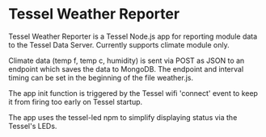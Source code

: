 # Tessel Weather Reporter

Tessel Weather Reporter is a Tessel Node.js app for reporting module data to the Tessel Data Server. Currently supports climate module only.

Climate data (temp f, temp c, humidity) is sent via POST as JSON to an endpoint which saves the data to MongoDB. The endpoint and interval timing can be set in the beginning of the file weather.js.

The app init function is triggered by the Tessel wifi 'connect' event to keep it from firing too early on Tessel startup.

The app uses the tessel-led npm to simplify displaying status via the Tessel's LEDs.


